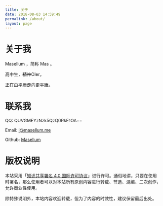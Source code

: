 ```yaml
---
title: 关于
date: 2018-08-03 14:59:49
permalink: /about/
layout: page
---
```


# 关于我


Masellum ，简称 Mas 。


高中生，~~精神~~OIer。


正在由平庸走向更平庸。


# 联系我


QQ: QUVGMEYzNzk5QzQ0RkE1OA==


Email: [i@masellum.me](mailto:i@masellum.me)


Github: [Masellum](https://github.com/Masellum)


# 版权说明


本站采用「<a href="http://creativecommons.org/licenses/by/4.0/deed.zh" target="_blank">知识共享署名 4.0 国际许可协议</a>」进行许可。通俗地讲，只要在使用时署名，那么使用者可以对本站所有原创内容进行转载、节选、混编、二次创作，允许商业性使用。


除特殊说明外，本站内容欢迎转载，但为了内容的时效性，建议保留最后出处。
